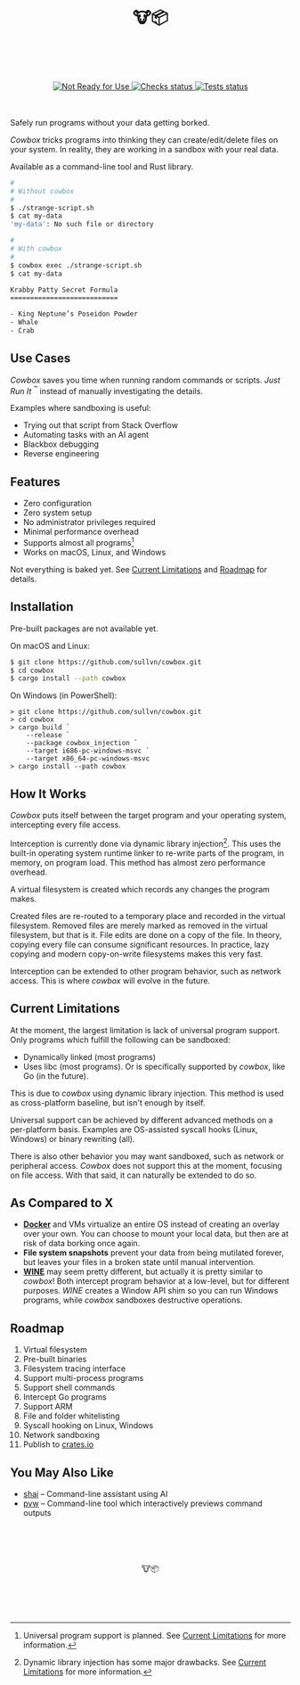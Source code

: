 <h1>
  <div align="center">
    <br />
    <br />
    🐮📦
    <br />
    <br />
    &nbsp;
  </div>
</h1>

<div align="center">
  <a href="#current-limitations">
    <img src="https://img.shields.io/badge/-Not%20Ready%20for%20Use-orange?style=for-the-badge" alt="Not Ready for Use" />
  </a>
  <a href="https://github.com/sullvn/cowbox/actions/workflows/test.yaml?query=branch%3Amain">
    <img src="https://img.shields.io/github/checks-status/sullvn/cowbox/main?style=for-the-badge" alt="Checks status" />
  </a>
  <a href="https://github.com/sullvn/cowbox/actions/workflows/test.yaml?query=branch%3Amain">
    <img src="https://img.shields.io/github/actions/workflow/status/sullvn/cowbox/test.yml?branch=main&style=for-the-badge" alt="Tests status" />
  </a>
</div>
<br />
<br />

Safely run programs without your data
getting borked.

*Cowbox* tricks programs into thinking
they can create/edit/delete files on your
system. In reality, they are working in
a sandbox with your real data.

Available as a command-line tool and Rust
library.

```sh
#
# Without cowbox
#
$ ./strange-script.sh
$ cat my-data
'my-data': No such file or directory

#
# With cowbox
#
$ cowbox exec ./strange-script.sh
$ cat my-data

Krabby Patty Secret Formula
===========================

- King Neptune’s Poseidon Powder
- Whale
- Crab
```


## Use Cases

*Cowbox* saves you time when running random
commands or scripts. *Just Run It*
<sup>:tm:</sup> instead of manually
investigating the details.

Examples where sandboxing is useful:

- Trying out that script from Stack Overflow
- Automating tasks with an AI agent
- Blackbox debugging
- Reverse engineering


## Features

- Zero configuration
- Zero system setup
- No administrator privileges required
- Minimal performance overhead
- Supports almost all programs[^1]
- Works on macOS, Linux, and Windows

Not everything is baked yet. See
[Current Limitations](#current-limitations)
and [Roadmap](#roadmap) for details.


## Installation

Pre-built packages are not available yet.

On macOS and Linux:

```sh
$ git clone https://github.com/sullvn/cowbox.git
$ cd cowbox
$ cargo install --path cowbox
```

On Windows (in PowerShell):

```pwsh
> git clone https://github.com/sullvn/cowbox.git
> cd cowbox
> cargo build `
    --release `
    --package cowbox_injection `
    --target i686-pc-windows-msvc `
    --target x86_64-pc-windows-msvc
> cargo install --path cowbox
```


## How It Works

*Cowbox* puts itself between the target
program and your operating system,
intercepting every file access.

Interception is currently done via
dynamic library injection[^2]. This uses the
built-in operating system runtime linker to
re-write parts of the program, in memory, on
program load. This method has almost zero
performance overhead.

A virtual filesystem is created which
records any changes the program makes.

Created files are re-routed to a temporary
place and recorded in the virtual filesystem.
Removed files are merely marked as removed in
the virtual filesystem, but that is it. File
edits are done on a copy of the file. In
theory, copying every file can consume
significant resources. In practice, lazy
copying and modern copy-on-write filesystems
makes this very fast.

Interception can be extended to other program
behavior, such as network access. This is
where *cowbox* will evolve in the future.


## Current Limitations

At the moment, the largest limitation is
lack of universal program support. Only
programs which fulfill the following can be
sandboxed:

- Dynamically linked (most programs)
- Uses libc (most programs). Or is
  specifically supported by *cowbox*,
  like Go (in the future).

This is due to *cowbox* using dynamic
library injection. This method is used as
cross-platform baseline, but isn't enough
by itself.

Universal support can be achieved by
different advanced methods on a
per-platform basis. Examples are OS-assisted
syscall hooks (Linux, Windows) or binary
rewriting (all).

There is also other behavior you may want
sandboxed, such as network or peripheral
access. *Cowbox* does not support this at
the moment, focusing on file access.
With that said, it can naturally be
extended to do so.


## As Compared to X

- [**Docker**][0] and VMs virtualize an entire
  OS instead of creating an overlay over your
  own. You can choose to mount your local
  data, but then are at risk of data borking
  once again.
- **File system snapshots** prevent your data
  from being mutilated forever, but leaves
  your files in a broken state until manual
  intervention.
- [**WINE**][1] may seem pretty different,
  but actually it is pretty similar to
  *cowbox*! Both intercept program
  behavior at a low-level, but for different
  purposes. *WINE* creates a Window API
  shim so you can run Windows programs,
  while *cowbox* sandboxes destructive
  operations.


## Roadmap

1. Virtual filesystem
2. Pre-built binaries
3. Filesystem tracing interface
4. Support multi-process programs
5. Support shell commands
6. Intercept Go programs
7. Support ARM
8. File and folder whitelisting
9. Syscall hooking on Linux, Windows
10. Network sandboxing
11. Publish to [crates.io][2]


## You May Also Like

- [shai][3] – Command-line assistant using AI
- [pvw][4] – Command-line tool which interactively
  previews command outputs


<div align="center">
  <br />
  <br />
  <br />
  <br />
  🐮📦
  <br />
  <br />
  <br />
  <br />
  &nbsp;
</div>


[^1]: Universal program support is planned.
      See [Current Limitations](#current-limitations)
      for more information.
[^2]: Dynamic library injection has some
      major drawbacks. See
      [Current Limitations](#current-limitations)
      for more information.

[0]: https://www.docker.com
[1]: https://www.winehq.org
[2]: https://crates.io
[3]: https://github.com/sullvn/shai
[4]: https://github.com/sullvn/pvw

